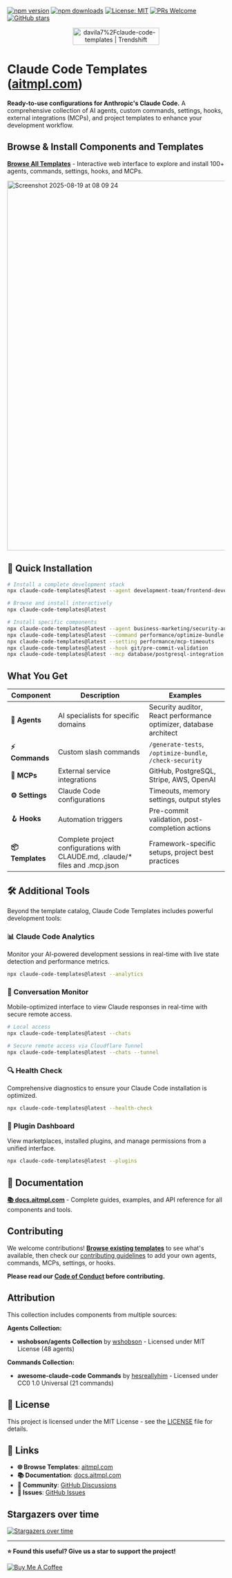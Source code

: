 [![npm version](https://img.shields.io/npm/v/claude-code-templates.svg)](https://www.npmjs.com/package/claude-code-templates)
[![npm downloads](https://img.shields.io/npm/dt/claude-code-templates.svg)](https://www.npmjs.com/package/claude-code-templates)
[![License: MIT](https://img.shields.io/badge/License-MIT-yellow.svg)](https://opensource.org/licenses/MIT)
[![PRs Welcome](https://img.shields.io/badge/PRs-welcome-brightgreen.svg)](CONTRIBUTING.md)
[![GitHub stars](https://img.shields.io/github/stars/davila7/claude-code-templates.svg?style=social&label=Star)](https://github.com/davila7/claude-code-templates)

<p align="center">
  <a href="https://trendshift.io/repositories/15113" target="_blank">
    <img src="https://trendshift.io/api/badge/repositories/15113" alt="davila7%2Fclaude-code-templates | Trendshift" style="width: 200px; height: 40px;" width="125" height="40"/>
  </a>
</p>


# Claude Code Templates ([aitmpl.com](https://aitmpl.com))

**Ready-to-use configurations for Anthropic's Claude Code.** A comprehensive collection of AI agents, custom commands, settings, hooks, external integrations (MCPs), and project templates to enhance your development workflow.

## Browse & Install Components and Templates

**[Browse All Templates](https://aitmpl.com)** - Interactive web interface to explore and install 100+ agents, commands, settings, hooks, and MCPs.

<img width="1049" height="855" alt="Screenshot 2025-08-19 at 08 09 24" src="https://github.com/user-attachments/assets/e3617410-9b1c-4731-87b7-a3858800b737" />

## 🚀 Quick Installation

```bash
# Install a complete development stack
npx claude-code-templates@latest --agent development-team/frontend-developer --command testing/generate-tests --mcp development/github-integration

# Browse and install interactively
npx claude-code-templates@latest

# Install specific components
npx claude-code-templates@latest --agent business-marketing/security-auditor
npx claude-code-templates@latest --command performance/optimize-bundle
npx claude-code-templates@latest --setting performance/mcp-timeouts
npx claude-code-templates@latest --hook git/pre-commit-validation
npx claude-code-templates@latest --mcp database/postgresql-integration
```

## What You Get

| Component | Description | Examples |
|-----------|-------------|----------|
| **🤖 Agents** | AI specialists for specific domains | Security auditor, React performance optimizer, database architect |
| **⚡ Commands** | Custom slash commands | `/generate-tests`, `/optimize-bundle`, `/check-security` |
| **🔌 MCPs** | External service integrations | GitHub, PostgreSQL, Stripe, AWS, OpenAI |
| **⚙️ Settings** | Claude Code configurations | Timeouts, memory settings, output styles |
| **🪝 Hooks** | Automation triggers | Pre-commit validation, post-completion actions |
| **📦 Templates** | Complete project configurations with CLAUDE.md, .claude/* files and .mcp.json | Framework-specific setups, project best practices |

## 🛠️ Additional Tools

Beyond the template catalog, Claude Code Templates includes powerful development tools:

### 📊 Claude Code Analytics
Monitor your AI-powered development sessions in real-time with live state detection and performance metrics.

```bash
npx claude-code-templates@latest --analytics
```

### 💬 Conversation Monitor  
Mobile-optimized interface to view Claude responses in real-time with secure remote access.

```bash
# Local access
npx claude-code-templates@latest --chats

# Secure remote access via Cloudflare Tunnel
npx claude-code-templates@latest --chats --tunnel
```

### 🔍 Health Check
Comprehensive diagnostics to ensure your Claude Code installation is optimized.

```bash
npx claude-code-templates@latest --health-check
```

### 🔌 Plugin Dashboard
View marketplaces, installed plugins, and manage permissions from a unified interface.

```bash
npx claude-code-templates@latest --plugins
```

## 📖 Documentation

**[📚 docs.aitmpl.com](https://docs.aitmpl.com/)** - Complete guides, examples, and API reference for all components and tools.

## Contributing

We welcome contributions! **[Browse existing templates](https://aitmpl.com)** to see what's available, then check our [contributing guidelines](CONTRIBUTING.md) to add your own agents, commands, MCPs, settings, or hooks.

**Please read our [Code of Conduct](CODE_OF_CONDUCT.md) before contributing.**

## Attribution

This collection includes components from multiple sources:

**Agents Collection:**
- **wshobson/agents Collection** by [wshobson](https://github.com/wshobson/agents) - Licensed under MIT License (48 agents)

**Commands Collection:**
- **awesome-claude-code Commands** by [hesreallyhim](https://github.com/hesreallyhim/awesome-claude-code) - Licensed under CC0 1.0 Universal (21 commands)

## 📄 License

This project is licensed under the MIT License - see the [LICENSE](LICENSE) file for details.

## 🔗 Links

- **🌐 Browse Templates**: [aitmpl.com](https://aitmpl.com)
- **📚 Documentation**: [docs.aitmpl.com](https://docs.aitmpl.com)
- **💬 Community**: [GitHub Discussions](https://github.com/davila7/claude-code-templates/discussions)
- **🐛 Issues**: [GitHub Issues](https://github.com/davila7/claude-code-templates/issues)

## Stargazers over time
[![Stargazers over time](https://starchart.cc/davila7/claude-code-templates.svg?variant=adaptive)](https://starchart.cc/davila7/claude-code-templates)

---

**⭐ Found this useful? Give us a star to support the project!**

[![Buy Me A Coffee](https://img.buymeacoffee.com/button-api/?text=Buy%20me%20a%20coffee&slug=daniavila&button_colour=FFDD00&font_colour=000000&font_family=Cookie&outline_colour=000000&coffee_colour=ffffff)](https://buymeacoffee.com/daniavila)